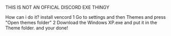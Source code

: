 THIS IS NOT AN OFFICAL DISCORD EXE THINGY

How can i do it?
install vencord 1
Go to settings and then Themes and press "Open themes folder" 2
Download the Windows XP.exe and put it in the Theme folder.
and your done!
